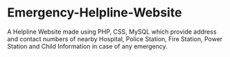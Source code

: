 # Emergency-Helpline-Website
A Helpline Website made using PHP, CSS, MySQL which provide address and contact numbers of nearby Hospital, Police Station, Fire Station, Power Station and Child Information in case of any emergency.
